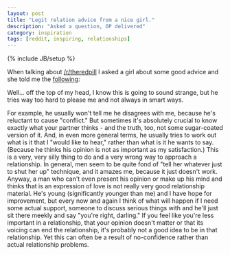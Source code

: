 ```yaml
---
layout: post
title: "Legit relation advice from a nice girl."
description: "Asked a question, OP delivered"
category: inspiration
tags: [reddit, inspiring, relationships]
---
```

{% include JB/setup %}

When talking about [/r/theredpill](https://reddit.com/r/theredpill) I asked a girl about some good advice and she told me the [following](https://www.reddit.com/r/iamverysmart/comments/2yfnkz/theredpill_user_brags_about_knowing_basic_grammar/cpahk3q?context=3): 

Well... off the top of my head, I know this is going to sound strange, but he tries way too hard to please me and not always in smart ways.


For example, he usually won't tell me he disagrees with me, because he's reluctant to cause "conflict." But sometimes it's absolutely crucial to know exactly what your partner thinks - and the truth, too, not some sugar-coated version of it. And, in even more general terms, he usually tries to work out what is it that I "would like to hear," rather than what is it he wants to say. (Because he thinks his opinion is not as important as my satisfaction.) This is a very, very silly thing to do and a very wrong way to approach a relationship. In general, men seem to be quite fond of "tell her whatever just to shut her up" technique, and it amazes me, because it just doesn't work. Anyway, a man who can't even present his opinion or make up his mind and thinks that is an expression of love is not really very good relationship material. He's young (significantly younger than me) and I have hope for improvement, but every now and again I think of what will happen if I need some actual support, someone to discuss serious things with and he'll just sit there meekly and say "you're right, darling." If you feel like you're less important in a relationship, that your opinion doesn't matter or that its voicing can end the relationship, it's probably not a good idea to be in that relationship. Yet this can often be a result of no-confidence rather than actual relationship problems.
